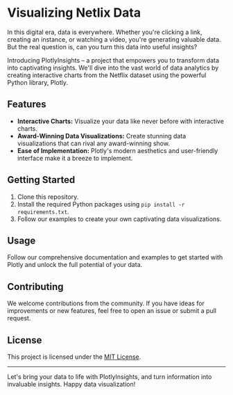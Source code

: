 # Visualizing Netlix Data

In this digital era, data is everywhere. Whether you're clicking a link, creating an instance, or watching a video, you're generating valuable data. But the real question is, can you turn this data into useful insights?

Introducing PlotlyInsights – a project that empowers you to transform data into captivating insights. We'll dive into the vast world of data analytics by creating interactive charts from the Netflix dataset using the powerful Python library, Plotly.

## Features

- **Interactive Charts:** Visualize your data like never before with interactive charts.
- **Award-Winning Data Visualizations:** Create stunning data visualizations that can rival any award-winning show.
- **Ease of Implementation:** Plotly's modern aesthetics and user-friendly interface make it a breeze to implement.

## Getting Started

1. Clone this repository.
2. Install the required Python packages using `pip install -r requirements.txt`.
3. Follow our examples to create your own captivating data visualizations.

## Usage

Follow our comprehensive documentation and examples to get started with Plotly and unlock the full potential of your data.

## Contributing

We welcome contributions from the community. If you have ideas for improvements or new features, feel free to open an issue or submit a pull request.

## License

This project is licensed under the [MIT License](LICENSE).

---

Let's bring your data to life with PlotlyInsights, and turn information into invaluable insights. Happy data visualization!
